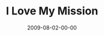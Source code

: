 ---
layout: message
category: message
series: "We Love Cincinnati"
title: "I Love My Mission"
date: 2009-08-02-00-00
message_id: 574
audio-description: "Mark Stecher shares why he loves his mission, which centers on loving his city."
audio: "http://s3.amazonaws.com/crossroadsaudiomessages/WeLoveCincy5.mp3"
audio-title: "I Love My Mission"
audio-duration: "44:11"
notes-description: " "
notes: "http://www.crossroads.net/players/media/hq/SN_08_01-02_09.pdf "
notes-title: "I Love My Mission (Study Notes)"
program-description: ""
program: "http://www.crossroads.net/players/media/hq/0801_02Program.pdf"
program-title: "I Love My Mission (Program)"
video-description: "Mark Stecher shares why he loves his mission, which primarily revolves around loving his city."
video-title: "I Love My Mission"
video: "https://s3.amazonaws.com/crossroadsvideomessages/WeLoveCincy5.mp4"
video-poster: "https://www.crossroads.net/uploadedfiles/WeLoveCincy5-still.jpg"
---